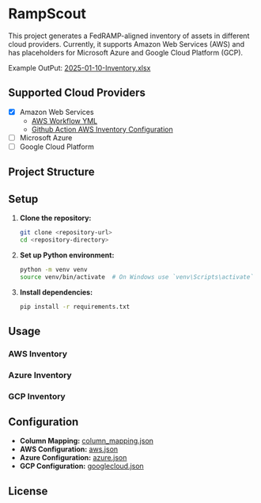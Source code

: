# RampScout

This project generates a FedRAMP-aligned inventory of assets in different cloud providers. Currently, it supports Amazon Web Services (AWS) and has placeholders for Microsoft Azure and Google Cloud Platform (GCP).

Example OutPut: [2025-01-10-Inventory.xlsx](output/2025/Jan/2025-01-10-Inventory.xlsx)



## Supported Cloud Providers

- [X] Amazon Web Services
  - [AWS Workflow YML](.github/workflows/aws-inventory.yml)
  - [Github Action AWS Inventory Configuration](docs/aws-inventory.md)
- [ ] Microsoft Azure
- [ ] Google Cloud Platform

## Project Structure


## Setup

1. **Clone the repository:**
    ```sh
    git clone <repository-url>
    cd <repository-directory>
    ```

2. **Set up Python environment:**
    ```sh
    python -m venv venv
    source venv/bin/activate  # On Windows use `venv\Scripts\activate`
    ```

3. **Install dependencies:**
    ```sh
    pip install -r requirements.txt
    ```

## Usage

### AWS Inventory


### Azure Inventory


### GCP Inventory



## Configuration

- **Column Mapping:** [column_mapping.json]()
- **AWS Configuration:** [aws.json]()
- **Azure Configuration:** [azure.json]()
- **GCP Configuration:** [googlecloud.json]()



## License


